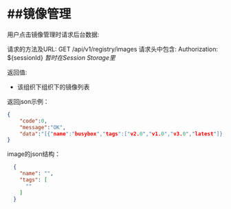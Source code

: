 ##镜像管理
==========

用户点击镜像管理时请求后台数据:


请求的方法及URL: GET /api/v1/registry/images
请求头中包含: Authorization: ${sessionId} *暂时在Session Storage里*

返回值:

* 该组织下组织下的镜像列表

返回json示例：

```json
{
    "code":0,
    "message":"OK",
    "data":"[{"name":"busybox","tags":["v2.0","v1.0","v3.0","latest"]},{"name":"golang","tags":["1.6.2","latest"]},{"name":"memcached","tags":["1.4.24"]},{"name":"mysql","tags":["5.6"]},{"name":"nginx","tags":["1.7.9"]},{"name":"tomcat7","tags":["latest"]},{"name":"ubuntu","tags":["14.04"]}]"
}
```

image的json结构：

```json
  {
    "name": "",
    "tags": [
      ""
    ]
  }

```
